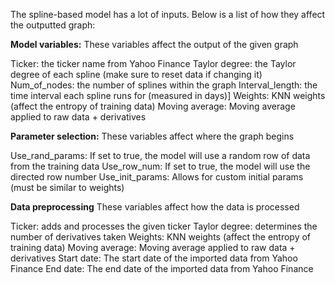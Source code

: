 The spline-based model has a lot of inputs. Below is a list of how they affect the outputted graph:

**Model variables:**
These variables affect the output of the given graph

Ticker: the ticker name from Yahoo Finance
Taylor degree: the Taylor degree of each spline (make sure to reset data if changing it)
Num_of_nodes: the number of splines within the graph
Interval_length: the time interval each spline runs for (measured in days)]
Weights: KNN weights (affect the entropy of training data)
Moving average: Moving average applied to raw data + derivatives

**Parameter selection:**
These variables affect where the graph begins

Use_rand_params: If set to true, the model will use a random row of data from the training data
Use_row_num: If set to true, the model will use the directed row number
Use_init_params: Allows for custom initial params (must be similar to weights)

**Data preprocessing**
These variables affect how the data is processed

Ticker: adds and processes the given ticker
Taylor degree: determines the number of derivatives taken
Weights: KNN weights (affect the entropy of training data)
Moving average: Moving average applied to raw data + derivatives
Start date: The start date of the imported data from Yahoo Finance
End date: The end date of the imported data from Yahoo Finance
